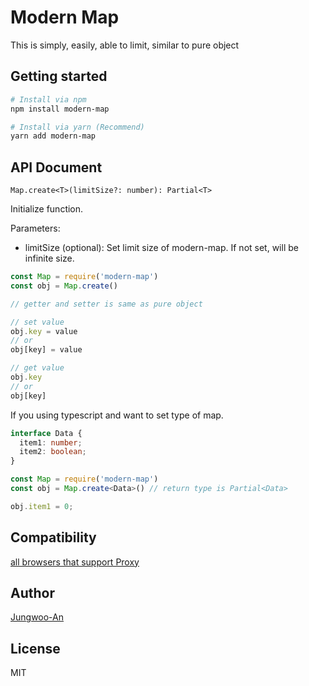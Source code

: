 # Modern Map

This is simply, easily, able to limit, similar to pure object

## Getting started

```bash
# Install via npm
npm install modern-map

# Install via yarn (Recommend)
yarn add modern-map
```

## API Document

`Map.create<T>(limitSize?: number): Partial<T>`

Initialize function.

Parameters:

- limitSize (optional): Set limit size of modern-map. If not set, will be infinite size.

```js
const Map = require('modern-map')
const obj = Map.create()

// getter and setter is same as pure object

// set value
obj.key = value
// or
obj[key] = value

// get value
obj.key
// or
obj[key]
```

If you using typescript and want to set type of map.

```ts
interface Data {
  item1: number;
  item2: boolean;
}

const Map = require('modern-map')
const obj = Map.create<Data>() // return type is Partial<Data>

obj.item1 = 0;
```

## Compatibility

[all browsers that support Proxy](https://caniuse.com/#search=proxy)

## Author

[Jungwoo-An](https://github.com/Jungwoo-An)

## License

MIT
